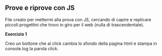 ## Prove e riprove con JS

File creato per mettermi alla prova con JS, cercando di capire e replicare piccoli progettini che trovo in giro per il web (nulla di trascendentale).

**Esercizio 1**

Creo un bottone che al click cambia lo sfondo della pagina html e stampa in console.log la parola click.